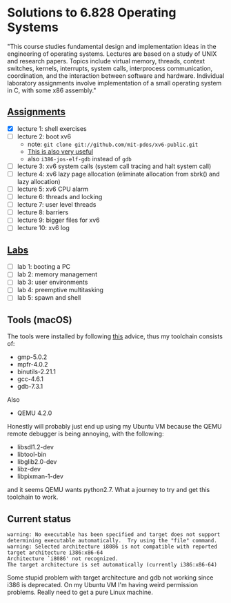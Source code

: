Solutions to 6.828 Operating Systems
====================================
"This course studies fundamental design and implementation ideas in the engineering of operating systems. Lectures are based on a study of UNIX and research papers. Topics include virtual memory, threads, context switches, kernels, interrupts, system calls, interprocess communication, coordination, and the interaction between software and hardware. Individual laboratory assignments involve implementation of a small operating system in C, with some x86 assembly."

[Assignments](https://ocw.mit.edu/courses/electrical-engineering-and-computer-science/6-828-operating-system-engineering-fall-2012/assignments/)
-----------

- [x] lecture 1: shell exercises
- [ ] lecture 2: boot xv6
	* note: ```git clone git://github.com/mit-pdos/xv6-public.git```
	* [This is also very useful](https://web.archive.org/web/20190308091152/http://zoo.cs.yale.edu:80/classes/cs422/2011/lec/l2-hw)
	* also ```i386-jos-elf-gdb``` instead of ```gdb```
- [ ] lecture 3: xv6 system calls (system call tracing and halt system call)
- [ ] lecture 4: xv6 lazy page allocation (eliminate allocation from sbrk() and lazy allocation)
- [ ] lecture 5: xv6 CPU alarm
- [ ] lecture 6: threads and locking
- [ ] lecture 7: user level threads
- [ ] lecture 8: barriers
- [ ] lecture 9: bigger files for xv6
- [ ] lecture 10: xv6 log

[Labs](https://ocw.mit.edu/courses/electrical-engineering-and-computer-science/6-828-operating-system-engineering-fall-2012/labs/)
----

- [ ] lab 1: booting a PC
- [ ] lab 2: memory management
- [ ] lab 3: user environments
- [ ] lab 4: preemptive multitasking
- [ ] lab 5: spawn and shell

Tools (macOS)
-----
The tools were installed by following [this](https://pdos.csail.mit.edu/6.828/2014/tools.html) advice, thus my toolchain consists of:
* gmp-5.0.2
* mpfr-4.0.2
* binutils-2.21.1
* gcc-4.6.1
* gdb-7.3.1

Also
* QEMU 4.2.0


Honestly will probably just end up using my Ubuntu VM because the QEMU remote debugger is being annoying, with the following:
* libsdl1.2-dev
* libtool-bin
* libglib2.0-dev
* libz-dev
* libpixman-1-dev

and it seems QEMU wants python2.7. What a journey to try and get this toolchain to work.


Current status
--------------

```
warning: No executable has been specified and target does not support
determining executable automatically.  Try using the "file" command.
warning: Selected architecture i8086 is not compatible with reported target architecture i386:x86-64
Architecture `i8086' not recognized.
The target architecture is set automatically (currently i386:x86-64)
```

Some stupid problem with target architecture and gdb not working since i386 is deprecated. On my Ubuntu VM I'm having weird permission problems. Really need to get a pure Linux machine.




